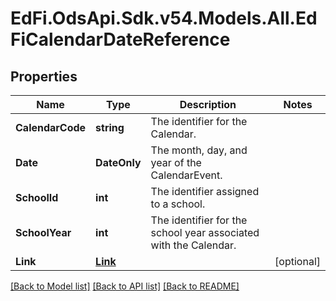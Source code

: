 # EdFi.OdsApi.Sdk.v54.Models.All.EdFiCalendarDateReference

## Properties

Name | Type | Description | Notes
------------ | ------------- | ------------- | -------------
**CalendarCode** | **string** | The identifier for the Calendar. | 
**Date** | **DateOnly** | The month, day, and year of the CalendarEvent. | 
**SchoolId** | **int** | The identifier assigned to a school. | 
**SchoolYear** | **int** | The identifier for the school year associated with the Calendar. | 
**Link** | [**Link**](Link.md) |  | [optional] 

[[Back to Model list]](../README.md#documentation-for-models) [[Back to API list]](../README.md#documentation-for-api-endpoints) [[Back to README]](../README.md)

